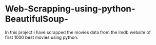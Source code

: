 # Web-Scrapping-using-python-BeautifulSoup-
In this project i have scrapped the movies data from the Imdb website of first 1000 best movies using python.
